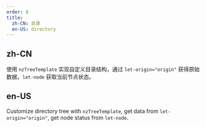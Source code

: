 ```yaml
---
order: 8
title:
  zh-CN: 目录
  en-US: directory
---
```


## zh-CN

使用 `nzTreeTemplate` 实现自定义目录结构，通过 `let-origin="origin"` 获得原始数据，`let-node` 获取当前节点状态。

## en-US

Customize directory tree with `nzTreeTemplate`, get data from `let-origin="origin"`, get node status from `let-node`.
